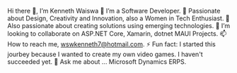 Hi there 👋, I’m Kenneth Waiswa
👀 I’m a Software Developer.
🌱 Passionate about Design, Creativity and Innovation, also a Women in Tech Enthusiast.
💞️ Also passionate about creating solutions using emerging technologies.
👯 I’m looking to collaborate on ASP.NET Core, Xamarin, dotnet MAUI Projects.
📫 How to reach me, wswkenneth7@hotmail.com.
⚡ Fun fact: I started this jourbey because I wanted to create my own video games. I haven't succeeded yet.
💬 Ask me about ... Microsoft Dynamics ERPS.
